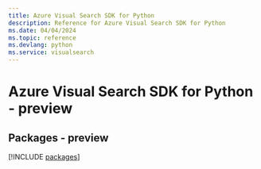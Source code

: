 ```yaml
---
title: Azure Visual Search SDK for Python
description: Reference for Azure Visual Search SDK for Python
ms.date: 04/04/2024
ms.topic: reference
ms.devlang: python
ms.service: visualsearch
---
```

# Azure Visual Search SDK for Python - preview
## Packages - preview
[!INCLUDE [packages](visual-search-index.md)]